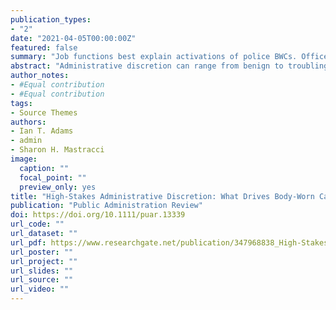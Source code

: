 ```yaml
---
publication_types:
- "2"
date: "2021-04-05T00:00:00Z"
featured: false
summary: "Job functions best explain activations of police BWCs. Officers with sharper levels of concern that BWCs reduce their professional discretion, or expose them to public hatred and outrage, are likely to activate BWCs less often. Nearly two-thirds of officers in this study's sample activated their cameras more often than predicted by the best performing model. This indicates that BWC policy effectively sets a 'floor' of minimum activation standards and that overall, officers will record more often than required."
abstract: "Administrative discretion can range from benign to troubling, and law enforcement officers possess the power to use physical violence in the discharge of their duties. Body-worn cameras (BWCs) are a workplace surveillance technology intended to monitor officer behavior in the field, but officers exercise discretion over whether or not to activate their cameras. So, what drives officers to activate BWCs? Combining unique survey and administrative data, three competing explanations of BWC activation are compared in one department: Officer demographics, job function, and attitudes. Job function covariates offer robust predictive power of BWC activation frequency. Demographics do not predict BWC activations except rank, which negatively correlates with activation. Though the bulk of attitudinal measures do not predict BWC activations, negative relationships are noted with how officers perceive BWCs to impact their professional discretion, and their belief that cameras expose officers to public outrage and disapproval."
author_notes:
- #Equal contribution
- #Equal contribution
tags:
- Source Themes
authors:
- Ian T. Adams
- admin
- Sharon H. Mastracci
image: 
  caption: ""
  focal_point: ""
  preview_only: yes
title: "High-Stakes Administrative Discretion: What Drives Body-Worn Camera Activations?"
publication: "Public Administration Review"
doi: https://doi.org/10.1111/puar.13339
url_code: ""
url_dataset: ""
url_pdf: https://www.researchgate.net/publication/347968838_High-Stakes_Administrative_Discretion_What_Drives_Body-Worn_Camera_Activations
url_poster: ""
url_project: ""
url_slides: ""
url_source: ""
url_video: ""
---
```


